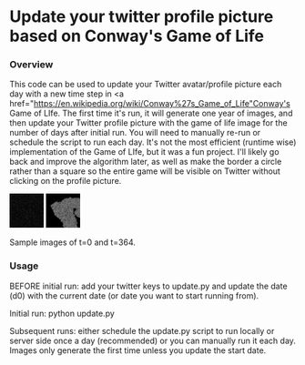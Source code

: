 # Update your twitter profile picture based on Conway's Game of Life

### Overview

This code can be used to update your Twitter avatar/profile picture each day with a new time step in <a href="https://en.wikipedia.org/wiki/Conway%27s_Game_of_Life"Conway's Game of LIfe</a>. The first time it's run, it will generate one year of images, and then update your Twitter profile picture with the game of life image for the number of days after initial run. You will need to manually re-run or schedule the script to run each day. It's not the most efficient (runtime wise) implementation of the Game of LIfe, but it was a fun project. I'll likely go back and improve the algorithm later, as well as make the border a circle rather than a square so the entire game will be visible on Twitter without clicking on the profile picture.

<img style="max-width: 60px;" src="images/game_0.png" />
<img style="max-width: 60px;" src="images/game_364.png" />

Sample images of t=0 and t=364.

### Usage

BEFORE initial run: add your twitter keys to update.py and update the date (d0) with the current date (or date you want to start running from).

Initial run: python update.py

Subsequent runs: either schedule the update.py script to run locally or server side once a day (recommended) or you can manually run it each day. Images only generate the first time unless you update the start date.



